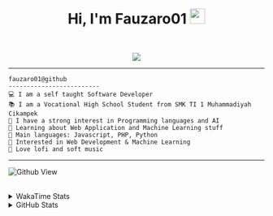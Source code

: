 <h1 align="center">
Hi, I'm Fauzaro01
  <img src="https://media.giphy.com/media/hvRJCLFzcasrR4ia7z/giphy.gif" width="30"></h1>
<br/>

<p align="center">
  <a href="https://github.com/DenverCoder1/readme-typing-svg">
    <img src="https://readme-typing-svg.herokuapp.com?lines=Chill%20and%20Coding;Full+Stack+Web+Developer;Student;Software%20Develover;Always%20learning%20new%20things&center=true&width=380&height=45">
  </a>
</p>

<hr>

```
fauzaro01@github
-------------------------
💻 I am a self taught Software Developer
📚 I am a Vocational High School Student from SMK TI 1 Muhammadiyah Cikampek
📝 I have a strong interest in Programming languages and AI
🌱 Learning about Web Application and Machine Learning stuff
🌟 Main languages: Javascript, PHP, Python
🚩 Interested in Web Development & Machine Learning
🎵 Love lofi and soft music 
```

<hr>

![Github View](https://komarev.com/ghpvc/?username=fauzaro01&style=flat-square)
<br><br>
<details>
  <summary>
     WakaTime Stats
  </summary>
  <br>
  <!--START_SECTION:waka-->

```txt
From: 10 September 2021 - To: 19 April 2025

Total Time: 824 hrs 43 mins

JavaScript          249 hrs 58 mins ███████▓░░░░░░░░░░░░░░░░░   30.31 %
PHP                 168 hrs 31 mins █████░░░░░░░░░░░░░░░░░░░░   20.43 %
HTML                100 hrs 38 mins ███░░░░░░░░░░░░░░░░░░░░░░   12.20 %
Blade Template      78 hrs 38 mins  ██▒░░░░░░░░░░░░░░░░░░░░░░   09.53 %
EJS                 56 hrs 49 mins  █▓░░░░░░░░░░░░░░░░░░░░░░░   06.89 %
Java                41 hrs 50 mins  █▒░░░░░░░░░░░░░░░░░░░░░░░   05.07 %
CSS                 32 hrs 32 mins  █░░░░░░░░░░░░░░░░░░░░░░░░   03.95 %
JSON                30 hrs 59 mins  █░░░░░░░░░░░░░░░░░░░░░░░░   03.76 %
Python              13 hrs 26 mins  ▒░░░░░░░░░░░░░░░░░░░░░░░░   01.63 %
Other               6 hrs 24 mins   ▒░░░░░░░░░░░░░░░░░░░░░░░░   00.78 %
```

<!--END_SECTION:waka-->
</details>
<details>
  <summary>
    GitHub Stats
  </summary>
  <br>
  <div align="center">
    <img src="https://github-readme-stats.vercel.app/api?username=Fauzaro01&show_icons=true&theme=algolia" alt="Fauzaro01's GitHub Stats" style="margin: 20px;" />
    <img src="https://github-readme-streak-stats.herokuapp.com/?user=Fauzaro01&theme=algolia" alt="Fauzaro01's GitHub Streak" style="margin: 20px;" />
  </div>

  <div align="center">
    <img src="https://github-readme-stats.vercel.app/api?username=Fauzaro01&show_icons=true&locale=en&count_private=true&hide_rank=true&custom_title=My%20GitHub%20Stats&disable_animations=true&theme=algolia" alt="Fauzaro01's Stars" style="margin: 20px;" />
    <img src="https://github-readme-stats.vercel.app/api/top-langs/?username=Fauzaro01&langs_count=8&theme=algolia&layout=compact" alt="Top Languages" style="margin: 20px;" />
  </div>
</details>
